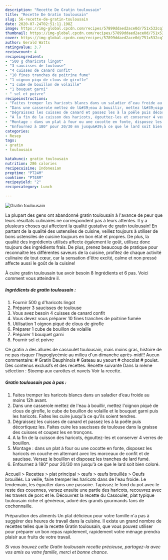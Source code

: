 ```yaml
---
description: "Recette De Gratin toulousain"
title: "Recette De Gratin toulousain"
slug: 56-recette-de-gratin-toulousain
date: 2020-07-24T02:51:11.198Z
image: https://img-global.cpcdn.com/recipes/57899ddaed2ace0d/751x532cq70/gratin-toulousain-photo-principale-de-la-recette.jpg
thumbnail: https://img-global.cpcdn.com/recipes/57899ddaed2ace0d/751x532cq70/gratin-toulousain-photo-principale-de-la-recette.jpg
cover: https://img-global.cpcdn.com/recipes/57899ddaed2ace0d/751x532cq70/gratin-toulousain-photo-principale-de-la-recette.jpg
author: Gerald Watts
ratingvalue: 3.7
reviewcount: 4
recipeingredient:
- "500 g dharicots lingot"
- "3 saucisses de toulouse"
- "4 cuisses de canard confit"
- "10 fines tranches de poitrine fume"
- "1 oignon piqu de clous de girofle"
- "1 cube de bouillon de volaille"
- "1 bouquet garni"
- " sel et poivre"
recipeinstructions:
- "Faites tremper les haricots blancs dans un saladier d’eau froide au moins 12h avant."
- "Dans une casserole mettez de l&#39;eau à bouillir, mettez l&#39;oignon piqué de clous de girofle, le cube de bouillon de volaille et le bouquet garni puis les haricots. Faites les cuire jusqu&#39;à ce qu&#39;ils soient tendres."
- "Dégraissez les cuisses de canard et passez les à la poêle puis décortiquez les. Faites cuire les saucisses de toulouse dans la graisse des cuisses et coupez les en tronçons."
- "A la fin de la cuisson des haricots, égouttez-les et conserver 4 verres de bouillon."
- "Montage : dans un plat à four ou une cocotte en fonte, disposez les haricots en couche en alternant avec les morceaux de confit et de saucisse. Versez le bouillon et disposez les tranches de lard fumé."
- "Enfournez à 180° pour 20/30 mn jusqu&#39;à ce que le lard soit bien coloré."
categories:
- Resep
tags:
- gratin
- toulousain

katakunci: gratin toulousain 
nutrition: 286 calories
recipecuisine: Indonesian
preptime: "PT24M"
cooktime: "PT48M"
recipeyield: "2"
recipecategory: Lunch

---
```



![Gratin toulousain](https://img-global.cpcdn.com/recipes/57899ddaed2ace0d/751x532cq70/gratin-toulousain-photo-principale-de-la-recette.jpg)

La plupart des gens ont abandonné gratin toulousain à l'avance de peur que leurs résultats culinaires ne correspondent pas à leurs attentes. Il y a plusieurs choses qui affectent la qualité gustative de gratin toulousain! En partant de la qualité des ustensiles de cuisine, veillez toujours à utiliser de bons ustensiles de cuisine toujours en bon état et propres. De plus, la qualité des ingrédients utilisés affecte également le goût, utilisez donc toujours des ingrédients frais. De plus, prenez beaucoup de pratique pour reconnaître les différentes saveurs de la cuisine, profitez de chaque activité culinaire de tout cœur, car la sensation d'être excité, calme et non pressé affecte aussi le goût de la cuisine!

<!--inarticleads1-->

À cuire gratin toulousain tue avoir besoin 8 Ingrédients et 6 pas. Voici comment vous atteindre il.

##### Ingrédients de gratin toulousain :

1. Fournir 500 g d&#39;haricots lingot
1. Préparer 3 saucisses de toulouse
1. Vous avez besoin 4 cuisses de canard confit
1. Vous devez vous préparer 10 fines tranches de poitrine fumée
1. Utilisation 1 oignon piqué de clous de girofle
1. Préparer 1 cube de bouillon de volaille
1. Préparer 1 bouquet garni
1. Fournir  sel et poivre


Ce gratin a des allures de cassoulet toulousain, mais moins gras, histoire de ne pas risquer l&#39;hypoglycémie au milieu d&#39;un dimanche après-midi!! Aucun commentaire: # Gratin Dauphinois # Gateau au yaourt # chocolat # poulet. Des contenus exclusifs et des recettes. Recette suivante Dans la même sélection : Stoemp aux carottes et navets Voir la recette. 

<!--inarticleads2-->

##### Gratin toulousain pas à pas :

1. Faites tremper les haricots blancs dans un saladier d’eau froide au moins 12h avant.
1. Dans une casserole mettez de l&#39;eau à bouillir, mettez l&#39;oignon piqué de clous de girofle, le cube de bouillon de volaille et le bouquet garni puis les haricots. Faites les cuire jusqu&#39;à ce qu&#39;ils soient tendres.
1. Dégraissez les cuisses de canard et passez les à la poêle puis décortiquez les. Faites cuire les saucisses de toulouse dans la graisse des cuisses et coupez les en tronçons.
1. A la fin de la cuisson des haricots, égouttez-les et conserver 4 verres de bouillon.
1. Montage : dans un plat à four ou une cocotte en fonte, disposez les haricots en couche en alternant avec les morceaux de confit et de saucisse. Versez le bouillon et disposez les tranches de lard fumé.
1. Enfournez à 180° pour 20/30 mn jusqu&#39;à ce que le lard soit bien coloré.


Accueil &gt; Recettes &gt; plat principal &gt; œufs &gt; œufs brouillés &gt; Oeufs brouillés. La veille, faire tremper les haricots dans de l&#39;eau froide. Le lendemain, les égoutter dans une passoire. Tapissez le fond du pot avec le reste des couennes, versez ensuite une partie des haricots, recouvrez avec les travers de porc et le. Découvrez la recette du Cassoulet, plat typique toulousain riche et généreux, adoré des grands gourmands fans de cochonnaille. 

<!--inarticleads1-->

<p>
Préparation des aliments Un plat délicieux pour votre famille n'a pas à suggérer des heures de travail dans la cuisine. Il existe un grand nombre de recettes telles que la recette Gratin toulousain, que vous pouvez utiliser pour préparer un bon repas rapidement, rapidement votre ménage prendra plaisir aux fruits de votre travail.
</p>

<p>
<i>Si vous trouvez cette Gratin toulousain recette précieuse, partagez-la avec vos amis ou votre famille, merci et bonne chance.</i>
</p>
